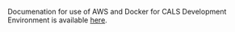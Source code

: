 Documenation for use of AWS and Docker for CALS Development Environment is available [here](https://github.com/ca-cwds/CALS/wiki/AWS-Infrastructure).
